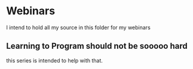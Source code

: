 # Webinars

I intend to hold all my source in this folder for my webinars

## Learning to Program should not be sooooo hard

this series is intended to help with that.
